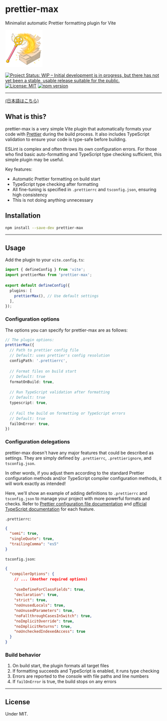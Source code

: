 # prettier-max

Minimalist automatic Prettier formatting plugin for Vite

![prettier-max](images/prettier-max-120.png)

[![Project Status: WIP – Initial development is in progress, but there has not yet been a stable, usable release suitable for the public.](https://www.repostatus.org/badges/latest/wip.svg)](https://www.repostatus.org/#wip)
[![License: MIT](https://img.shields.io/badge/License-MIT-yellow.svg)](https://opensource.org/licenses/MIT)
[![npm version](https://img.shields.io/npm/v/prettier-max.svg)](https://www.npmjs.com/package/prettier-max)

---

[(日本語はこちら)](./README_ja.md)

## What is this?

prettier-max is a very simple Vite plugin that automatically formats your code with [Prettier](https://prettier.io/) during the build process.
It also includes TypeScript validation to ensure your code is type-safe before building.

ESLint is complex and often throws its own configuration errors.
For those who find basic auto-formatting and TypeScript type checking sufficient, this simple plugin may be useful.

Key features:

- Automatic Prettier formatting on build start
- TypeScript type checking after formatting
- All fine-tuning is specified in `.prettierrc` and `tsconfig.json`, ensuring high consistency
- This is not doing anything unnecessary

## Installation

```bash
npm install --save-dev prettier-max
```

---

## Usage

Add the plugin to your `vite.config.ts`:

```typescript
import { defineConfig } from 'vite';
import prettierMax from 'prettier-max';

export default defineConfig({
  plugins: [
    prettierMax(), // Use default settings
  ],
});
```

### Configuration options

The options you can specify for prettier-max are as follows:

```typescript
// The plugin options:
prettierMax({
  // Path to prettier config file
  // Default: uses prettier's config resolution
  configPath: '.prettierrc',

  // Format files on build start
  // Default: true
  formatOnBuild: true,

  // Run TypeScript validation after formatting
  // Default: true
  typescript: true,

  // Fail the build on formatting or TypeScript errors
  // Default: true
  failOnError: true,
})
```

### Configuration delegations

prettier-max doesn't have any major features that could be described as settings.
They are simply defined by `.prettierrc`, `.prettierignore`, and `tsconfig.json`.

In other words, if you adjust them according
to the standard Prettier configuration methods and/or TypeScript compiler configuration methods,
it will work exactly as intended!

Here, we'll show an example of adding definitions to `.prettierrc` and `tsconfig.json` to manage your project with more powerful formats and checks. Refer to [Prettier configuration file documentation](https://prettier.io/docs/configuration) and [official TypeScript documentation](https://www.typescriptlang.org/docs/handbook/tsconfig-json.html) for each feature.

`.prettierrc`:

```json
{
  "semi": true,
  "singleQuote": true,
  "trailingComma": "es5"
}
```

`tsconfig.json`:

```json
{
  "compilerOptions": {
    // ... (Another required options)

    "useDefineForClassFields": true,
    "declaration": true,
    "strict": true,
    "noUnusedLocals": true,
    "noUnusedParameters": true,
    "noFallthroughCasesInSwitch": true,
    "noImplicitOverride": true,
    "noImplicitReturns": true,
    "noUncheckedIndexedAccess": true
  }
}
```

### Build behavior

1. On build start, the plugin formats all target files
2. If formatting succeeds and TypeScript is enabled, it runs type checking
3. Errors are reported to the console with file paths and line numbers
4. If `failOnError` is true, the build stops on any errors

---

## License

Under MIT.
